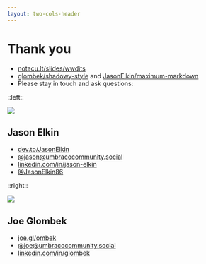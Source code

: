 ```yaml
---
layout: two-cols-header
---
```


# Thank you

- <mdi-presentation-play /> [notacu.lt/slides/wwdits](https://slides.joe.gl/what-we-do-in-the-shadows)
- <mdi-github /> [glombek/shadowy-style](https://github.com/glombek/shadowy-style) and [JasonElkin/maximum-markdown](https://github.com/JasonElkin/maximum-markdown)
- <mdi-chat /> Please stay in touch and ask questions:

::left::

<img src="jason.jpg" class="aspect-square h-30 rounded-full mb-2" />

## Jason Elkin

- <mdi-dev-to /> [dev.to/JasonElkin](https://dev.to/jasonelkin)
- <mdi-mastodon /> [@jason@umbracocommunity.social](https://umbracocommunity.social/@jason)
- <mdi-linkedin /> [linkedin.com/in/jason-elkin](https://www.linkedin.com/in/jason-elkin/)
- <ri-twitter-x-fill /> [@JasonElkin86](https://x.com/JasonElkin86)

::right::

<img src="joe.png" class="aspect-square h-30 rounded-full mb-2" />

## Joe Glombek

- <material-symbols-rss-feed /> [joe.gl/ombek](https://joe.gl/ombek)
- <mdi-mastodon /> [@joe@umbracocommunity.social](https://umbracocommunity.social/@joe)
- <mdi-linkedin /> [linkedin.com/in/glombek](https://www.linkedin.com/in/glombek/)

